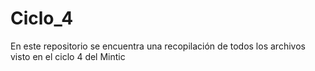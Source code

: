# Ciclo_4
En este repositorio se encuentra una recopilación de todos los archivos visto en el ciclo 4 del Mintic
